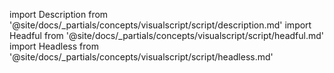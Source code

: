 import Description from '@site/docs/_partials/concepts/visualscript/script/description.md'
import Headful from '@site/docs/_partials/concepts/visualscript/script/headful.md'
import Headless from '@site/docs/_partials/concepts/visualscript/script/headless.md'

<Description />
<Headful />
<Headless />

